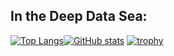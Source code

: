 ## In the Deep Data Sea:
[![Top Langs](https://github-readme-stats.vercel.app/api/top-langs/?username=mimisheesharp&theme=tokyonight)](https://github.com/anuraghazra/github-readme-stats)[![GitHub stats](https://github-readme-stats.vercel.app/api?username=mimisheesharp&theme=tokyonight)](https://github.com/anuraghazra/github-readme-stats)
[![trophy](https://github-profile-trophy.vercel.app/?username=mimisheesharp&theme=onedark&margin-w=15&row=2&column=10)](https://github.com/ryo-ma/github-profile-trophy)

